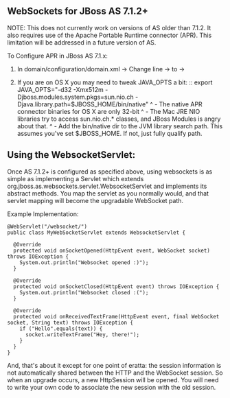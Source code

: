 WebSockets for JBoss AS 7.1.2+
------------------------------

NOTE: This does not currently work on versions of AS older than 7.1.2. It also requires use of the Apache Portable
Runtime connector (APR). This limitation will be addressed in a future version of AS.

To Configure APR in JBoss AS 7.1.x:

 1. In domain/configuration/domain.xml ->
     Change line -> <subsystem xmlns="urn:jboss:domain:web:1.1" default-virtual-server="default-host" native="false">
              to -> <subsystem xmlns="urn:jboss:domain:web:1.1" default-virtual-server="default-host" native="true">

 2. If you are on OS X you may need to tweak JAVA_OPTS a bit:
   :: export JAVA_OPTS="-d32 -Xmx512m -Djboss.modules.system.pkgs=sun.nio.ch -Djava.library.path=$JBOSS_HOME/bin/native"
      ^ - The native APR connector binaries for OS X are only 32-bit
      ^ - The Mac JRE NIO libraries try to access sun.nio.ch.* classes, and JBoss Modules is angry about that.
      ^ - Add the bin/native dir to the JVM library search path. This assumes you've set $JBOSS_HOME. If not, just fully qualify path.




Using the WebsocketServlet:
---------------------------

Once AS 7.1.2+ is configured as specified above, using websockets is as simple as implementing a Servlet which
extends org.jboss.as.websockets.servlet.WebsocketServlet and implements its abstract methods. You map the servlet
as you normally would, and that servlet mapping will become the upgradable WebSocket path.

Example Implementation:

    @WebServlet("/websocket/")
    public class MyWebSocketServlet extends WebsocketServlet {

      @Override
      protected void onSocketOpened(HttpEvent event, WebSocket socket) throws IOException {
        System.out.println("Websocket opened :)");
      }

      @Override
      protected void onSocketClosed(HttpEvent event) throws IOException {
        System.out.println("Websocket closed :(");
      }

      @Override
      protected void onReceivedTextFrame(HttpEvent event, final WebSocket socket, String text) throws IOException {
        if ("Hello".equals(text)) {
          socket.writeTextFrame("Hey, there!");
        }
      }
    }


And, that's about it except for one point of eratta: the session information is not automatically shared between
the HTTP and the WebSocket session. So when an upgrade occurs, a new HttpSession will be opened. You will need to
write your own code to associate the new session with the old session.